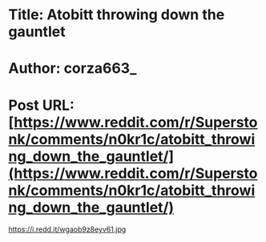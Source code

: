 # Title: Atobitt throwing down the gauntlet
# Author: corza663_
# Post URL: [https://www.reddit.com/r/Superstonk/comments/n0kr1c/atobitt_throwing_down_the_gauntlet/](https://www.reddit.com/r/Superstonk/comments/n0kr1c/atobitt_throwing_down_the_gauntlet/)


https://i.redd.it/wgaob9z8eyv61.jpg